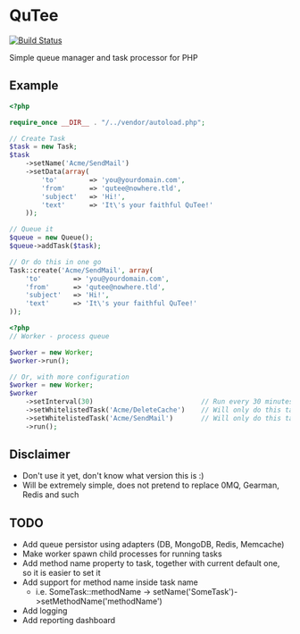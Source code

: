 QuTee
=====

[![Build Status](https://travis-ci.org/anorgan/QuTee.png)](https://travis-ci.org/anorgan/QuTee)

Simple queue manager and task processor for PHP

Example
-------
``` php
<?php

require_once __DIR__ . "/../vendor/autoload.php";

// Create Task
$task = new Task;
$task
    ->setName('Acme/SendMail')
    ->setData(array(
        'to'        => 'you@yourdomain.com',
        'from'      => 'qutee@nowhere.tld',
        'subject'   => 'Hi!',
        'text'      => 'It\'s your faithful QuTee!'
    ));

// Queue it
$queue = new Queue();
$queue->addTask($task);

// Or do this in one go
Task::create('Acme/SendMail', array(
    'to'        => 'you@yourdomain.com',
    'from'      => 'qutee@nowhere.tld',
    'subject'   => 'Hi!',
    'text'      => 'It\'s your faithful QuTee!'
));
```

``` php
<?php
// Worker - process queue

$worker = new Worker;
$worker->run();

// Or, with more configuration
$worker = new Worker;
$worker
    ->setInterval(30)                           // Run every 30 minutes
    ->setWhitelistedTask('Acme/DeleteCache')    // Will only do this tasks
    ->setWhitelistedTask('Acme/SendMail')       // Will only do this tasks
    ->run();

```

Disclaimer
----------

- Don't use it yet, don't know what version this is :)
- Will be extremely simple, does not pretend to replace 0MQ, Gearman, Redis and such

TODO
----
- Add queue persistor using adapters (DB, MongoDB, Redis, Memcache)
- Make worker spawn child processes for running tasks
- Add method name property to task, together with current default one, so it is easier to set it
- Add support for method name inside task name
    - i.e. SomeTask::methodName -> setName('SomeTask')->setMethodName('methodName')
- Add logging
- Add reporting dashboard